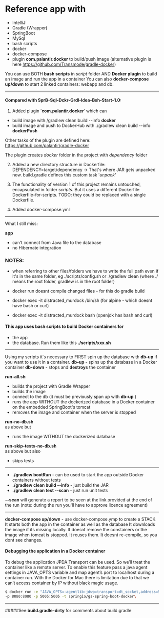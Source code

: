 # Reference app with

- IntelliJ
- Gradle (Wrapper)
- SpringBoot
- MySql
- bash scripts
- docker
- docker-compose
- plugin **com.palantir.docker** to build/push image
(alternative plugin is here https://github.com/Transmode/gradle-docker)


You can use BOTH **bash scripts** in _script_ folder AND **Docker plugin** to build an image and run the app in a container
You can also **docker-compose up/down** to start  2 linked containers: webapp and db.

---------------------------
#### Compared with SprB-Sql-Dckr-Grdl-Idea-Bsh-Start-1.0:

1. Added plugin '**com.palantir.docker**' which can
- build image with 
    /gradlew clean build --info **docker** 
- build image and push to DockerHub with
    ./gradlew clean build --info **dockerPush**

Other tasks of the plugin are defined here:
https://github.com/palantir/gradle-docker

The plugin creates _docker_ folder in the project with _dependency_ folder

2. Added a new directory structure in Dockerfile:
DEPENDENCY=target/dependency -> That's where JAR gets unpacked now.
build.gradle defines this custom task '_unpack_'

3. The functionality of version 1 of this project remains untouched, encapsulated in folder _scripts_.
But it uses a different Dockerfile: Dockerfile-for-scripts. TODO: they could be replaced with a single Dockerfile.

4. Added docker-compose.yml

------------------------------------

What I still miss:

**app**
- can't connect from Java file to the database 
- no Hibernate integration

### NOTES:
- when referring to other files/folders we have to write the full path even if it's in the same folder, eg
./scripts/config.sh  or  ./gradlew clean   (where ./ means the root folder, gradlew is in the root folder)

- docker run doesnt compile changed files - for this do gradle build
- docker exec -it distracted_murdock /bin/sh (for alpine - which doesnt have bash or curl)
- docker exec -it distracted_murdock bash  (openjdk has bash and curl)

#### This app uses bash scripts to build Docker containers for 
- the app 
- the database.
Run them like this **./scripts/xxx.sh**
----------------------------
Using my scripts it's necessary to FIRST spin up the database with **db-up** if you want to use it in a container.
**db-up** - spins up the database in a Docker container
**db-down** - stops and **destroys** the container 

**run-all.sh**  
- builds the project with Gradle Wrapper
- builds the image
- connect to the db (it must be previously span up with **db-up** )
- runs the app WITHOUT the dockerized database in a Docker container on the embedded SpringBoot's tomcat
- removes the image and container when the server is stopped

**run-no-db.sh**  
as above but
- runs the image WITHOUT the dockerized database 

**run-skip-tests-no-db.sh**  
as above but also
- skips tests

------------------

- **./gradlew bootRun** - can be used to start the app outside Docker containers without tests
- **./gradlew clean build --info** - just build the JAR
- **./gradlew clean test --scan** - just run unit tests

**--scan** will generate a report to be seen at the link provided at the end of the run (note: during the run
you'll have to approve licence agreement)

-----------------

**docker-compose up/down** - use docker-compose.ymp to create a STACK. It starts both the app in the container as well as the database
It downloads the image if its missing locally.
It doesnt remove the constainers or the image when tomcat is stopped. It reuses them.
It doesnt re-compile, so you dont see changes.

#### Debugging the application in a Docker container

To debug the application JPDA Transport can be used. So we’ll treat the container like a remote server. To enable this feature pass a java agent settings in JAVA_OPTS variable and map agent’s port to localhost during a container run. With the Docker for Mac there is limitation due to that we can’t access container by IP without black magic usage.

```sh
$ docker run -e "JAVA_OPTS=-agentlib:jdwp=transport=dt_socket,address=5005,server=y,suspend=n" \ 
-p 8080:8080 -p 5005:5005 -t springio/gs-spring-boot-docker\
```


--------------------
        
        
#####See **build.gradle-dirty** for comments about build.gradle
